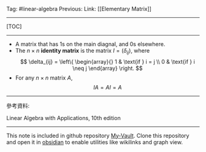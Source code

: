 Tag: #linear-algebra 
Previous: 
Link: [[Elementary Matrix]]

---

[TOC]

---

- A matrix that has 1s on the main diagnal, and 0s elsewhere.
- The $n \times n$ **identity matrix** is the matrix $I = (\delta_{ij})$, where
$$
\delta_{ij} = \left\{
	\begin{array}{}
		1 & \text{if } i = j \\
		0 & \text{if } i \neq j
	\end{array}
\right.
$$
- For any $n \times n$ matrix $A$,
$$IA = AI = A$$

---

參考資料:

Linear Algebra with Applications, 10th edition

---

This note is included in github repository [My-Vault](https://github.com/LittleD3092/My-Vault.git). Clone this repository and open it in [obsidian](https://obsidian.md/) to enable utilities like wikilinks and graph view.